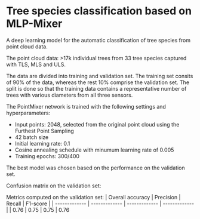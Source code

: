 # Tree species classification based on MLP-Mixer

A deep learning model for the automatic classification of tree species from point cloud data.

The point cloud data: >17k individual trees from 33 tree species captured with TLS, MLS and ULS.

The data are divided into training and validation set. The training set consits of 90% of the data, whereas the rest 10% comprise the validation set.
The split is done so that the training data contains a representative number of trees with various diameters from all three sensors.

The PointMixer network is trained with the following settings and hyperparameters:
- Input points: 2048, selected from the original point cloud using the Furthest Point Sampling
- 42 batch size
- Initial learning rate: 0.1
- Cosine annealing schedule with minumum learning rate of 0.005
- Training epochs: 300/400

The best model was chosen based on the performance on the validation set.

Confusion matrix on the validation set:


Metrics computed on the validation set:
| Overall accuracy | Precision | Recall | F1-score |
| ------------- | ------------- | ------------- | ------------- |
| 0.76 | 0.75 | 0.75 | 0.76

